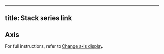-----

## title: Stack series link

## Axis

For full instructions, refer to [Change axis display](/docs/grafana/\<GRAFANA_VERSION\>/visualizations/time-series/change-axis-display/).
